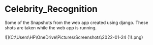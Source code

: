 # Celebrity_Recognition

Some of the Snapshots from the web app created using django. These shots are taken while the web app is running.

![](C:\Users\HP\OneDrive\Pictures\Screenshots\2022-01-24 (1).png)
